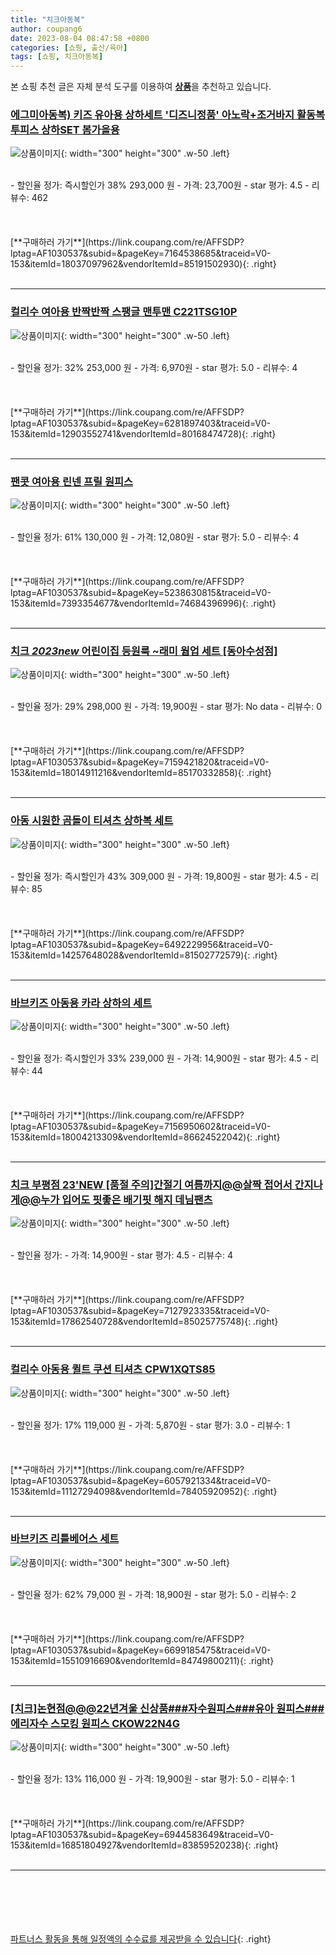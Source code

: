 ```yaml
---
title: "치크아동복"
author: coupang6
date: 2023-08-04 08:47:58 +0800
categories: [쇼핑, 출산/육아]
tags: [쇼핑, 치크아동복]
---
```


본 쇼핑 추천 글은 자체 분석 도구를 이용하여 [**상품**](https://link.coupang.com/a/bao1ui)을 추천하고 있습니다.

### [에그미아동복) 키즈 유아용 상하세트 '디즈니정품' 아노락+조거바지 활동복 투피스 상하SET 봄가을용](https://link.coupang.com/re/AFFSDP?lptag=AF1030537&subid=&pageKey=7164538685&traceid=V0-153&itemId=18037097962&vendorItemId=85191502930)

![상품이미지](https://thumbnail9.coupangcdn.com/thumbnails/remote/230x230ex/image/vendor_inventory/164d/4368fa2d3542e70a13ea94567b0f2e8df3a37511dcceeb91ad29c1e37618.jpg){: width="300" height="300" .w-50 .left}


<br>
- 할인율 정가: 즉시할인가 38%  293,000   원
- 가격: 23,700원
- star 평가: 4.5
- 리뷰수: 462
<br>
<br>
<br>
<br>
[**구매하러 가기**](https://link.coupang.com/re/AFFSDP?lptag=AF1030537&subid=&pageKey=7164538685&traceid=V0-153&itemId=18037097962&vendorItemId=85191502930){: .right}
<br>
<br>

---

### [컬리수 여아용 반짝반짝 스팽글 맨투맨 C221TSG10P](https://link.coupang.com/re/AFFSDP?lptag=AF1030537&subid=&pageKey=6281897403&traceid=V0-153&itemId=12903552741&vendorItemId=80168474728)

![상품이미지](https://thumbnail9.coupangcdn.com/thumbnails/remote/230x230ex/image/retail/images/2022/01/11/12/4/df6adf3d-b6a8-40f9-b27c-9d389f52b418.jpg){: width="300" height="300" .w-50 .left}


<br>
- 할인율 정가: 32%  253,000   원
- 가격: 6,970원
- star 평가: 5.0
- 리뷰수: 4
<br>
<br>
<br>
<br>
[**구매하러 가기**](https://link.coupang.com/re/AFFSDP?lptag=AF1030537&subid=&pageKey=6281897403&traceid=V0-153&itemId=12903552741&vendorItemId=80168474728){: .right}
<br>
<br>

---

### [팬콧 여아용 린넨 프릴 원피스](https://link.coupang.com/re/AFFSDP?lptag=AF1030537&subid=&pageKey=5238630815&traceid=V0-153&itemId=7393354677&vendorItemId=74684396996)

![상품이미지](https://thumbnail9.coupangcdn.com/thumbnails/remote/230x230ex/image/retail/images/2021/03/25/13/6/535f93ea-ad78-4125-b44e-115e1f238faa.jpg){: width="300" height="300" .w-50 .left}


<br>
- 할인율 정가: 61%  130,000   원
- 가격: 12,080원
- star 평가: 5.0
- 리뷰수: 4
<br>
<br>
<br>
<br>
[**구매하러 가기**](https://link.coupang.com/re/AFFSDP?lptag=AF1030537&subid=&pageKey=5238630815&traceid=V0-153&itemId=7393354677&vendorItemId=74684396996){: .right}
<br>
<br>

---

### [치크 *2023new* 어린이집 등원룩 ~래미 웜업 세트 [동아수성점]](https://link.coupang.com/re/AFFSDP?lptag=AF1030537&subid=&pageKey=7159421820&traceid=V0-153&itemId=18014911216&vendorItemId=85170332858)

![상품이미지](https://thumbnail9.coupangcdn.com/thumbnails/remote/230x230ex/image/vendor_inventory/6fb5/64cdd18c527ef9697136ad425277d7294d6943117dc6abf81792fcabb300.jpg){: width="300" height="300" .w-50 .left}


<br>
- 할인율 정가: 29%  298,000   원
- 가격: 19,900원
- star 평가: No data
- 리뷰수: 0
<br>
<br>
<br>
<br>
[**구매하러 가기**](https://link.coupang.com/re/AFFSDP?lptag=AF1030537&subid=&pageKey=7159421820&traceid=V0-153&itemId=18014911216&vendorItemId=85170332858){: .right}
<br>
<br>

---

### [아동 시원한 곰돌이 티셔츠 상하복 세트](https://link.coupang.com/re/AFFSDP?lptag=AF1030537&subid=&pageKey=6492229956&traceid=V0-153&itemId=14257648028&vendorItemId=81502772579)

![상품이미지](https://thumbnail8.coupangcdn.com/thumbnails/remote/230x230ex/image/vendor_inventory/f43d/0829486c709f522a68397957669e755927ea8e22fbd1988c6f794ce902c6.jpg){: width="300" height="300" .w-50 .left}


<br>
- 할인율 정가: 즉시할인가 43%  309,000   원
- 가격: 19,800원
- star 평가: 4.5
- 리뷰수: 85
<br>
<br>
<br>
<br>
[**구매하러 가기**](https://link.coupang.com/re/AFFSDP?lptag=AF1030537&subid=&pageKey=6492229956&traceid=V0-153&itemId=14257648028&vendorItemId=81502772579){: .right}
<br>
<br>

---

### [바브키즈 아동용 카라 상하의 세트](https://link.coupang.com/re/AFFSDP?lptag=AF1030537&subid=&pageKey=7156950602&traceid=V0-153&itemId=18004213309&vendorItemId=86624522042)

![상품이미지](https://thumbnail8.coupangcdn.com/thumbnails/remote/230x230ex/image/vendor_inventory/471b/b23e2dcc1ae724373fa10434c9437cdb6b4ac364620d671040f85925423f.jpg){: width="300" height="300" .w-50 .left}


<br>
- 할인율 정가: 즉시할인가 33%  239,000   원
- 가격: 14,900원
- star 평가: 4.5
- 리뷰수: 44
<br>
<br>
<br>
<br>
[**구매하러 가기**](https://link.coupang.com/re/AFFSDP?lptag=AF1030537&subid=&pageKey=7156950602&traceid=V0-153&itemId=18004213309&vendorItemId=86624522042){: .right}
<br>
<br>

---

### [치크 부평점 23'NEW [품절 주의]간절기 여름까지@@살짝 접어서 간지나게@@누가 입어도 핏좋은 배기핏 해지 데님팬츠](https://link.coupang.com/re/AFFSDP?lptag=AF1030537&subid=&pageKey=7127923335&traceid=V0-153&itemId=17862540728&vendorItemId=85025775748)

![상품이미지](https://thumbnail7.coupangcdn.com/thumbnails/remote/230x230ex/image/vendor_inventory/d8fa/6486987b34f0cfa083da497316f0a5b77db021bca9667d75ed62cafbc18e.jpg){: width="300" height="300" .w-50 .left}


<br>
- 할인율 정가: 
- 가격: 14,900원
- star 평가: 4.5
- 리뷰수: 4
<br>
<br>
<br>
<br>
[**구매하러 가기**](https://link.coupang.com/re/AFFSDP?lptag=AF1030537&subid=&pageKey=7127923335&traceid=V0-153&itemId=17862540728&vendorItemId=85025775748){: .right}
<br>
<br>

---

### [컬리수 아동용 퀼트 쿠션 티셔츠 CPW1XQTS85](https://link.coupang.com/re/AFFSDP?lptag=AF1030537&subid=&pageKey=6057921334&traceid=V0-153&itemId=11127294098&vendorItemId=78405920952)

![상품이미지](https://thumbnail7.coupangcdn.com/thumbnails/remote/230x230ex/image/retail/images/2021/08/25/11/1/7f452b94-a41a-47b6-9ff1-da640cfd8036.jpg){: width="300" height="300" .w-50 .left}


<br>
- 할인율 정가: 17%  119,000   원
- 가격: 5,870원
- star 평가: 3.0
- 리뷰수: 1
<br>
<br>
<br>
<br>
[**구매하러 가기**](https://link.coupang.com/re/AFFSDP?lptag=AF1030537&subid=&pageKey=6057921334&traceid=V0-153&itemId=11127294098&vendorItemId=78405920952){: .right}
<br>
<br>

---

### [바브키즈 리틀베어스 세트](https://link.coupang.com/re/AFFSDP?lptag=AF1030537&subid=&pageKey=6699185475&traceid=V0-153&itemId=15510916690&vendorItemId=84749800211)

![상품이미지](https://thumbnail9.coupangcdn.com/thumbnails/remote/230x230ex/image/vendor_inventory/e00e/919ddd1d7dac2287d7204a2b1d37afbdf8844e625f598e5bb0b695787b12.jpg){: width="300" height="300" .w-50 .left}


<br>
- 할인율 정가: 62%  79,000   원
- 가격: 18,900원
- star 평가: 5.0
- 리뷰수: 2
<br>
<br>
<br>
<br>
[**구매하러 가기**](https://link.coupang.com/re/AFFSDP?lptag=AF1030537&subid=&pageKey=6699185475&traceid=V0-153&itemId=15510916690&vendorItemId=84749800211){: .right}
<br>
<br>

---

### [[치크]논현점@@@22년겨울 신상품###자수원피스###유아 원피스###에리자수 스모킹 원피스 CKOW22N4G](https://link.coupang.com/re/AFFSDP?lptag=AF1030537&subid=&pageKey=6944583649&traceid=V0-153&itemId=16851804927&vendorItemId=83859520238)

![상품이미지](https://thumbnail9.coupangcdn.com/thumbnails/remote/230x230ex/image/vendor_inventory/a8ee/4305d4a36763e2d223c1772d2056b1844dcc28bfd9244c93be8bca5d9e76.jpg){: width="300" height="300" .w-50 .left}


<br>
- 할인율 정가: 13%  116,000   원
- 가격: 19,900원
- star 평가: 5.0
- 리뷰수: 1
<br>
<br>
<br>
<br>
[**구매하러 가기**](https://link.coupang.com/re/AFFSDP?lptag=AF1030537&subid=&pageKey=6944583649&traceid=V0-153&itemId=16851804927&vendorItemId=83859520238){: .right}
<br>
<br>

---
<br><br><br><br><br> [파트너스 활동을 통해 일정액의 수수료를 제공받을 수 있습니다](https://link.coupang.com/a/bao1ui){: .right}